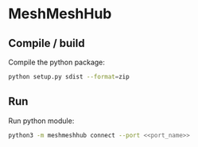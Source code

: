 # MeshMeshHub

## Compile / build

Compile the python package:
```bash
python setup.py sdist --format=zip
```

## Run

Run python module:
```bash
python3 -m meshmeshhub connect --port <<port_name>>
```


